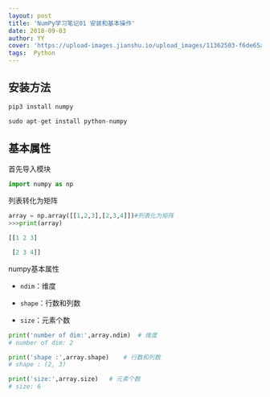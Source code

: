 ```yaml
---
layout: post
title: 'NumPy学习笔记01 安装和基本操作'
date: 2018-09-03
author: YY
cover: 'https://upload-images.jianshu.io/upload_images/11362503-f6de65af054cc22c.png'
tags:  Python
---
```

## 安装方法 ##

```python
pip3 install numpy
```

```python
sudo apt-get install python-numpy
```
## 基本属性 ##

首先导入模块
```python
import numpy as np
```

列表转化为矩阵
```python
array = np.array([[1,2,3],[2,3,4]])#列表化为矩阵
>>>print(array)

[[1 2 3]

 [2 3 4]]
```

numpy基本属性
- `ndim`：维度


- `shape`：行数和列数


- `size`：元素个数

```python
print('number of dim:',array.ndim)  # 维度
# number of dim: 2

print('shape :',array.shape)    # 行数和列数
# shape : (2, 3)

print('size:',array.size)   # 元素个数
# size: 6
```